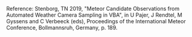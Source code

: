 Reference: Stenborg, TN 2019, "Meteor Candidate Observations from Automated Weather Camera Sampling in VBA", in U Pajer, J Rendtel, M Gyssens and C Verbeeck (eds), Proceedings of the International Meteor Conference, Bollmannsruh, Germany, p. 189.
